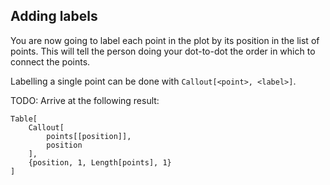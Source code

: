 ## Adding labels

You are now going to label each point in the plot by its position in the list of points.
This will tell the person doing your dot-to-dot the order in which to connect the points.

Labelling a single point can be done with `Callout[<point>, <label>]`.

TODO: Arrive at the following result:

```
Table[
    Callout[
        points[[position]],
        position
    ],
    {position, 1, Length[points], 1}
]
```